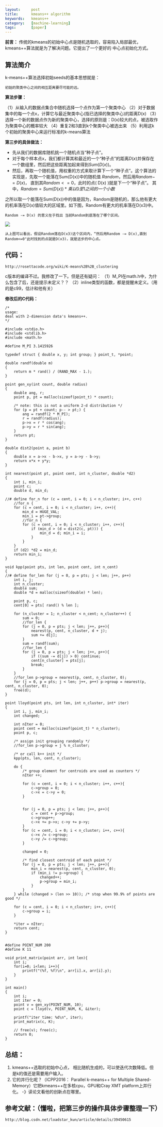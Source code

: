 ```yaml
---
layout:     post
title:      kmeans++ algorithm
keywords:   kmeans++
category:   [machine-learning]
tags:       [paper]
---
```


**前言：**
传统的kmeans的初始中心点是随机选取的，容易陷入局部最优，kmeans++算法就是为了解决问题。它提出了一个更好的
中心点初始化方式。

## 算法简介

 k-means++算法选择初始seeds的基本思想就是：

	初始的聚类中心之间的相互距离要尽可能的远。

**算法步骤：**

（1）从输入的数据点集合中随机选择一个点作为第一个聚类中心
（2）对于数据集中的每一个点x，计算它与最近聚类中心(指已选择的聚类中心)的距离D(x)
（3）选择一个新的数据点作为新的聚类中心，选择的原则是：D(x)较大的点，被选取作为聚类中心的概率较大
（4）重复2和3直到k个聚类中心被选出来
（5）利用这k个初始的聚类中心来运行标准的k-means算法

**第三步的具体做法：**
- 先从我们的数据库随机挑一个随机点当“种子点”。
-  对于每个样本点x，我们都计算其和最近的一个“种子点”的距离$D(x)$并保存在一个数组里，然后把这些距离加起来得到$Sum(D(x))$。
-  然后，再取一个随机值，用权重的方式来取计算下一个“种子点”。这个算法的实现是，先取一个能落在Sum(D(x))中的随机值 $Random$，然后用$Random -= D(x)$， 直到其$Random <= 0$，此时的点( D(x) )就是下一个“种子点”。
其中，$Random = Sum(D(x)) * 乘以0至1之间的一个小数$

之所以取一个能落在Sum(D(x))中的值是因为，Random是随机的，那么他有更大的机率落在D(x)值较大的区域里。如下图，Random有更大的机率落在D(x3)中。

	Random -= D(x) 的意义在于找出 当前Random到底落在了哪个区间。

![](/images/machine-learning/kmeans++.png)

	从上图可以看出，假设Random落在D(x3)这个区间内，“然后用Random -= D(x),直到Random<=0"此时找到的点就是D(x3)，就是这步的中心点。



## 代码：
	http://rosettacode.org/wiki/K-means%2B%2B_clustering

c版本的编译不过。我修改了一下。但是还有疑问：
（1）M_PI在math.h中，为什么包含了后，还是提示未定义？？
（2）inline类型的函数，都是提醒未定义。（用的是c99，估计和他有关）

**修改后的C代码：**

```
/*
usage:
deal with 2-dimension data's kmeans++.
*/

#include <stdio.h>
#include <stdlib.h>
#include <math.h>

#define M_PI 3.1415926

typedef struct { double x, y; int group; } point_t, *point;
 
double randf(double m)
{
	return m * rand() / (RAND_MAX - 1.);
}
 
point gen_xy(int count, double radius)
{
	double ang, r;
	point p, pt = malloc(sizeof(point_t) * count);
 
	/* note: this is not a uniform 2-d distribution */
	for (p = pt + count; p-- > pt;) {
		ang = randf(2 * M_PI);
		r = randf(radius);
		p->x = r * cos(ang);
		p->y = r * sin(ang);
	}
	return pt;
}
 
double dist2(point a, point b)
{
	double x = a->x - b->x, y = a->y - b->y;
	return x*x + y*y;
}
 
int nearest(point pt, point cent, int n_cluster, double *d2)
{
	int i, min_i;
	point c;
	double d, min_d;

//#	define for_n for (c = cent, i = 0; i < n_cluster; i++, c++)
	//for_n {
	for (c = cent, i = 0; i < n_cluster; i++, c++){
		min_d = HUGE_VAL;
		min_i = pt->group;
		//for_n {
		for (c = cent, i = 0; i < n_cluster; i++, c++){
			if (min_d > (d = dist2(c, pt))) {
				min_d = d; min_i = i;
			}
		}
	}
	if (d2) *d2 = min_d;
	return min_i;
}
 
void kpp(point pts, int len, point cent, int n_cent)
{
//#	define for_len for (j = 0, p = pts; j < len; j++, p++)
	int i, j;
	int n_cluster;
	double sum;
	double *d = malloc(sizeof(double) * len);
 
	point p, c;
	cent[0] = pts[ rand() % len ];

	for (n_cluster = 1; n_cluster < n_cent; n_cluster++) {
		sum = 0;
		//for_len {
		for (j = 0, p = pts; j < len; j++, p++){
			nearest(p, cent, n_cluster, d + j);
			sum += d[j];
		}
		sum = randf(sum);
		//for_len {
		for (j = 0, p = pts; j < len; j++, p++){
			if ((sum -= d[j]) > 0) continue;
			cent[n_cluster] = pts[j];
			break;
		}
	}
	//for_len p->group = nearest(p, cent, n_cluster, 0);
	for (j = 0, p = pts; j < len; j++, p++) p->group = nearest(p, cent, n_cluster, 0);
	free(d);
}
 
point lloyd(point pts, int len, int n_cluster, int* iter)
{
	int i, j, min_i;
	int changed;
 	
 	int nIter = 0;
	point cent = malloc(sizeof(point_t) * n_cluster);
	point p, c;
 
	/* assign init grouping randomly */
	//for_len p->group = j % n_cluster;
 
	/* or call k++ init */
	kpp(pts, len, cent, n_cluster);
 
	do {
		/* group element for centroids are used as counters */
		nIter ++; 

		for (c = cent, i = 0; i < n_cluster; i++, c++){
			c->group = 0; 
			c->x = c->y = 0;
		}
		

		for (j = 0, p = pts; j < len; j++, p++){
			c = cent + p->group;
			c->group++;
			c->x += p->x; c->y += p->y;
		}
		for (c = cent, i = 0; i < n_cluster; i++, c++){
		 	c->x /= c->group; 
		 	c->y /= c->group; 
		}
 
		changed = 0;

		/* find closest centroid of each point */
		for (j = 0, p = pts; j < len; j++, p++){
			min_i = nearest(p, cent, n_cluster, 0);
			if (min_i != p->group) {
				changed++;
				p->group = min_i;
			}
		}
	} while (changed > (len >> 10)); /* stop when 99.9% of points are good */

	for (c = cent, i = 0; i < n_cluster; i++, c++){
		c->group = i; 
	}

 	*iter = nIter;
	return cent;
}
 

#define POINT_NUM 200
#define K 11

void print_matrix(point arr, int len){
	int i;
	for(i=0; i<len; i++){
		printf("(%f, %f)\n", arr[i].x, arr[i].y);
	}
}

int main()
{
	int i;
	int iter = 0;
	point v = gen_xy(POINT_NUM, 10);
	point c = lloyd(v, POINT_NUM, K, &iter);

	printf("iter time: %d\n", iter);
	print_matrix(c, K);

	// free(v); free(c);
	return 0;
}

```

## 总结：
1. kmeans++选取的初始中心点， 相比随机生成的，可以使迭代次数降低。但是k的值还是需要用户输入。
2. 它的并行化呢？（ICPP2016： Parallel k-means++ for Multiple Shared-Memory）它把kmeans++在多核cpu，GPU和Cray XMT platform上并行化。
-》读论文看他的创新点在哪里。
 



## 参考文献：（懂啦，把第三步的操作具体步骤整理一下）
	http://blog.csdn.net/loadstar_kun/article/details/39450615

